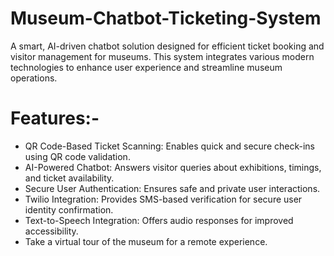 # Museum-Chatbot-Ticketing-System
 A smart, AI-driven chatbot solution designed for efficient ticket booking and visitor management for museums. This system integrates various modern technologies to enhance user experience and streamline museum operations.

# Features:-
   - QR Code-Based Ticket Scanning: Enables quick and secure check-ins using QR code validation.
   - AI-Powered Chatbot: Answers visitor queries about exhibitions, timings, and ticket availability.
   - Secure User Authentication: Ensures safe and private user interactions.
   - Twilio Integration: Provides SMS-based verification for secure user identity confirmation.
   - Text-to-Speech Integration: Offers audio responses for improved accessibility.
   - Take a virtual tour of the museum for a remote experience.
